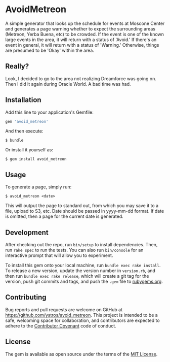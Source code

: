 # AvoidMetreon

A simple generator that looks up the schedule for events at Moscone Center and generates a page warning whether to expect the surrounding areas (Metreon, Yerba Buena, etc) to be crowded. If the event is one of the known large events in the area, it will return with a status of 'Avoid.' If there's an event in general, it will return with a status of 'Warning.' Otherwise, things are presumed to be 'Okay' within the area.

## Really?

Look, I decided to go to the area not realizing Dreamforce was going on. Then I did it again during Oracle World. A bad time was had.

## Installation

Add this line to your application's Gemfile:

```ruby
gem 'avoid_metreon'
```

And then execute:

    $ bundle

Or install it yourself as:

    $ gem install avoid_metreon

## Usage

To generate a page, simply run:

    $ avoid_metreon <date>

This will output the page to standard out, from which you may save it to a file, upload to S3, etc. Date should be passed in yyyy-mm-dd format. If date is omitted, then a page for the current date is generated.

## Development

After checking out the repo, run `bin/setup` to install dependencies. Then, run `rake spec` to run the tests. You can also run `bin/console` for an interactive prompt that will allow you to experiment.

To install this gem onto your local machine, run `bundle exec rake install`. To release a new version, update the version number in `version.rb`, and then run `bundle exec rake release`, which will create a git tag for the version, push git commits and tags, and push the `.gem` file to [rubygems.org](https://rubygems.org).

## Contributing

Bug reports and pull requests are welcome on GitHub at https://github.com/ystros/avoid_metreon. This project is intended to be a safe, welcoming space for collaboration, and contributors are expected to adhere to the [Contributor Covenant](http://contributor-covenant.org) code of conduct.


## License

The gem is available as open source under the terms of the [MIT License](http://opensource.org/licenses/MIT).

